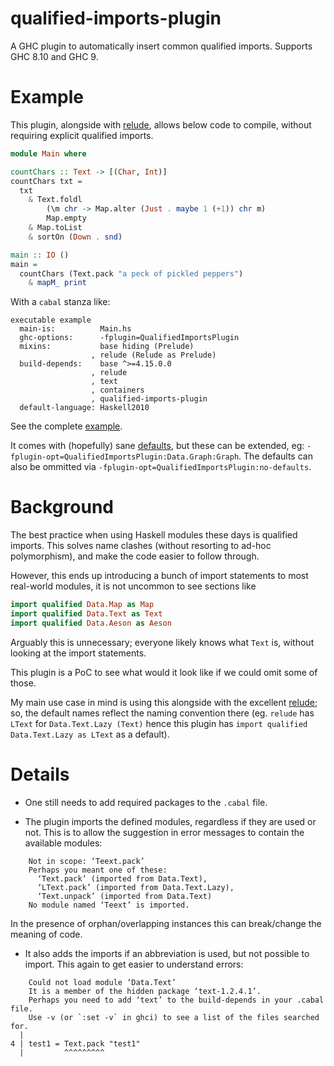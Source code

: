 # qualified-imports-plugin

A GHC plugin to automatically insert common qualified imports. Supports
GHC 8.10 and GHC 9.

# Example

This plugin, alongside with [relude][], allows below code to compile,
without requiring explicit qualified imports.

```haskell
module Main where

countChars :: Text -> [(Char, Int)]
countChars txt =
  txt
    & Text.foldl
        (\m chr -> Map.alter (Just . maybe 1 (+1)) chr m)
        Map.empty
    & Map.toList
    & sortOn (Down . snd)

main :: IO ()
main =
  countChars (Text.pack "a peck of pickled peppers")
    & mapM_ print
```

With a `cabal` stanza like:

```
executable example
  main-is:          Main.hs
  ghc-options:      -fplugin=QualifiedImportsPlugin
  mixins:           base hiding (Prelude)
                  , relude (Relude as Prelude)
  build-depends:    base ^>=4.15.0.0
                  , relude
                  , text
                  , containers
                  , qualified-imports-plugin
  default-language: Haskell2010
```

See the complete [example][].

It comes with (hopefully) sane [defaults][], but these can be extended, eg:
`-fplugin-opt=QualifiedImportsPlugin:Data.Graph:Graph`.  The defaults can
also be ommitted via `-fplugin-opt=QualifiedImportsPlugin:no-defaults`.

[defaults]: https://github.com/utdemir/qualified-imports-plugin/blob/main/src/QualifiedImportsPlugin.hs#L41-L60
[example]: https://github.com/utdemir/qualified-imports-plugin/blob/main/example

# Background

The best practice when using Haskell modules these days is qualified
imports. This solves name clashes (without resorting to ad-hoc
polymorphism), and make the code easier to follow through.

However, this ends up introducing a bunch of import statements to most
real-world modules, it is not uncommon to see sections like

```haskell
import qualified Data.Map as Map
import qualified Data.Text as Text
import qualified Data.Aeson as Aeson
```

Arguably this is unnecessary; everyone likely knows what `Text` is,
without looking at the import statements.

This plugin is a PoC to see what would it look like if we could omit
some of those.

My main use case in mind is using this alongside with the excellent
[relude][]; so, the default names reflect the naming convention there
(eg. `relude` has `LText` for `Data.Text.Lazy (Text)` hence this plugin
has `import qualified Data.Text.Lazy as LText` as a default).

[relude]: https://github.com/kowainik/relude

# Details

* One still needs to add required packages to the `.cabal` file.

* The plugin imports the defined modules, regardless if they are used or
not. This is to allow the suggestion in error messages to contain the
available modules:

```
    Not in scope: ‘Teext.pack’
    Perhaps you meant one of these:
      ‘Text.pack’ (imported from Data.Text),
      ‘LText.pack’ (imported from Data.Text.Lazy),
      ‘Text.unpack’ (imported from Data.Text)
    No module named ‘Teext’ is imported.
```

  In the presence of orphan/overlapping instances this can break/change
  the meaning of code.

* It also adds the imports if an abbreviation is used, but not possible
  to import. This again to get easier to understand errors:

```
    Could not load module ‘Data.Text’
    It is a member of the hidden package ‘text-1.2.4.1’.
    Perhaps you need to add ‘text’ to the build-depends in your .cabal file.
    Use -v (or `:set -v` in ghci) to see a list of the files searched for.
  |
4 | test1 = Text.pack "test1"
  |         ^^^^^^^^^
```
